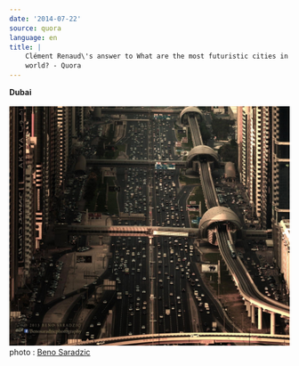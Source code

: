 ```yaml
---
date: '2014-07-22'
source: quora
language: en
title: |
    Clément Renaud\'s answer to What are the most futuristic cities in the
    world? - Quora
---
```


**Dubai**\
\
![](./img/main-qimg-1f916e6e20ced49216b51409c3d8ce45-c.png)\
photo : [Beno Saradzic](http://500px.com/BenoSaradzic)
